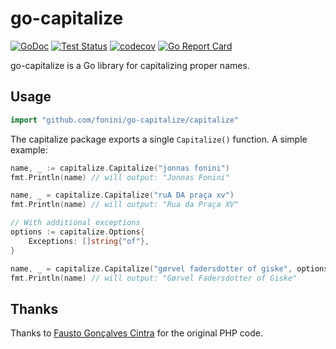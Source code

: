 # go-capitalize #

[![GoDoc](https://img.shields.io/static/v1?label=godoc&message=reference&color=blue)](https://pkg.go.dev/github.com/fonini/go-capitalize/capitalize)
[![Test Status](https://github.com/fonini/go-capitalize/workflows/tests/badge.svg)](https://github.com/fonini/go-capitalize/actions?query=workflow%3Atests)
[![codecov](https://codecov.io/gh/fonini/go-capitalize/branch/master/graph/badge.svg?token=FB25JPH4ED)](https://codecov.io/gh/fonini/go-capitalize)
[![Go Report Card](https://goreportcard.com/badge/github.com/fonini/go-capitalize)](https://goreportcard.com/report/github.com/fonini/go-capitalize)

go-capitalize is a Go library for capitalizing proper names.

## Usage ##

```go
import "github.com/fonini/go-capitalize/capitalize"
```

The capitalize package exports a single `Capitalize()` function. A simple example:

```go
name, _ := capitalize.Capitalize("jonnas fonini")
fmt.Println(name) // will output: "Jonnas Fonini"

name, _ = capitalize.Capitalize("ruA DA praça xv")
fmt.Println(name) // will output: "Rua da Praça XV"

// With additional exceptions
options := capitalize.Options{
    Exceptions: []string{"of"},
}

name, _ = capitalize.Capitalize("gørvel fadersdotter of giske", options)
fmt.Println(name) // will output: "Gørvel Fadersdotter of Giske"

```

## Thanks ##

Thanks to [Fausto Gonçalves Cintra](https://twitter.com/g0nc1n) for the original PHP code.

